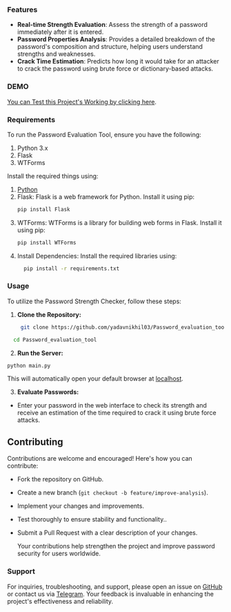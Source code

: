 ### **Features**

- **Real-time Strength Evaluation**: Assess the strength of a password immediately after it is entered.
- **Password Properties Analysis**: Provides a detailed breakdown of the password's composition and structure, helping users understand strengths and weaknesses.
- **Crack Time Estimation**: Predicts how long it would take for an attacker to crack the password using brute force or dictionary-based attacks.

### **DEMO**
[You can Test this Project's Working by clicking here](https://yadavnikhil03.github.io/Password_evaluation_tool/).

### **Requirements** 
 To run the Password Evaluation Tool, ensure you have the following:

1. Python 3.x
2. Flask
3. WTForms

Install the required things using:

1. [Python](https://www.python.org/downloads/) 
2. Flask: Flask is a web framework for Python. Install it using pip:
   ```bash
   pip install Flask
3. WTForms: WTForms is a library for building web forms in Flask. Install it using pip:
   ```bash
   pip install WTForms
4. Install Dependencies: Install the required libraries using:
   ```bash
     pip install -r requirements.txt
   ```

### **Usage**
To utilize the Password Strength Checker, follow these steps:

1. **Clone the Repository:**
   ```bash
    git clone https://github.com/yadavnikhil03/Password_evaluation_tool.git
  ```bash
    cd Password_evaluation_tool
  ```
2. **Run the Server:**
 ```bash
 python main.py
 ```
This will automatically open your default browser at [localhost](http://localhost:8000).

3. **Evaluate Passwords:**
 - Enter your password in the web interface to check its strength and receive an estimation of the time required to crack it using brute force attacks.

## **Contributing**
Contributions are welcome and encouraged! Here's how you can contribute:

- Fork the repository on GitHub.
- Create a new branch (`git checkout -b feature/improve-analysis`).
- Implement your changes and improvements.
- Test thoroughly to ensure stability and functionality..
- Submit a Pull Request with a clear description of your changes.

  Your contributions help strengthen the project and improve password security for users worldwide.

### **Support**

For inquiries, troubleshooting, and support, please open an issue on [GitHub](https://github.com/yadavnikhil03/Password_strength_checker/issues) or contact us via [Telegram](https://t.me/whyred_gamer). Your feedback is invaluable in enhancing the project's effectiveness and reliability.
